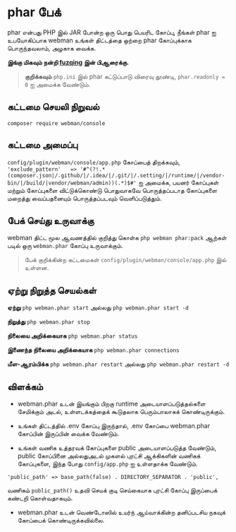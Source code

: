 # phar பேக்

phar என்பது PHP இல் JAR போன்ற ஒரு பொது பெயரிட கோப்பு, நீங்கள் phar ஐ உபயோகிப்பாக webman உங்கள் திட்டத்தை ஒற்றை phar கோப்புக்காக பொருந்தவலாம், அழகாக வைக்க.

**இங்கு மிகவும் நன்றி [fuzqing](https://github.com/fuzqing) இன் பிஆரைக்கு.**

> **குறிக்கவும்**
> `php.ini` இல் phar கட்டுப்பாடு விரைவு தூண்டி, `phar.readonly = 0` ஐ அமைக்க வேண்டும்.

## கட்டமை செயலி நிறுவல்
`composer require webman/console`

## கட்டமை அமைப்பு
`config/plugin/webman/console/app.php` கோப்பைத் திறக்கவும், `'exclude_pattern'   => '#^(?!.*(composer.json|/.github/|/.idea/|/.git/|/.setting/|/runtime/|/vendor-bin/|/build/|vendor/webman/admin))(.*)$#'` ஐ அமைக்க, பயனர் கோப்புகள் மற்றும் கோப்புகளை விட்டுக்கொண்டு பொதுவாகவே பொருத்தப்படாத கோப்புகளை மறைத்து வைப்பதனையும் பொருத்தப்படவும் வெளிப்படுத்தும்.

## பேக் செய்து உருவாக்கு
webman திட்ட மூல ஆவணத்தில் குறித்து கொள்க `php webman phar:pack`
ஆற்கள் படில் ஒரு `webman.phar` கோப்பு உருவாக்கும்.

> பேக் குறிக்கின்ற கட்டமைகள் `config/plugin/webman/console/app.php` இல் உள்ளன.

## ஏற்று நிறுத்த செயல்கள்
**ஏற்று**
`php webman.phar start` அல்லது `php webman.phar start -d`

**நிறுத்து**
`php webman.phar stop`

**நிலையை அறிக்கையாக**
`php webman.phar status`

**இணைந்த நிலையை அறிக்கையாக**
`php webman.phar connections`

**மீள-ஆரம்பிக்க**
`php webman.phar restart` அல்லது `php webman.phar restart -d`

## விளக்கம்
* webman.phar உடன் இயங்கும் பிறகு runtime அடையாளப்படுத்தல்களை சேமிக்கும் அடல், உள்ளடக்கத்தைக் கூடுதலாக பெரும்பாலாகக் கொண்டிருக்கும்.

* உங்கள் திட்டத்தில் .env கோப்பு இருந்தால், .env கோப்பை webman.phar கோப்பின் இருப்பின் வைக்க வேண்டும்.

* உங்கள் வணிக உத்தரவக் கோப்புகளை public அடையாளப்படுத்த வேண்டும், public கோப்பினை அல்லதுஅடல் முகளல் புரட்சி ஆக்கிகளின் வணிகக் கோப்புகளை, இந்த போது `config/app.php` ஐ உள்ளதாக்க வேண்டும்.
```
'public_path' => base_path(false) . DIRECTORY_SEPARATOR . 'public',
```
வணிகம் `public_path()` உதவி செயக் குடி செய்கையாக புரட்சி கோப்பு இருப்பைக் கண்டறி கொள்வதாகயும்.

* webman.phar உடன் வெண்டோஸில் உயர்ந் ஆய்வாக்கின்ற தனிப்படசிய நகவுக் கோப்பைக் கொண்டிருக்கவில்லை.
